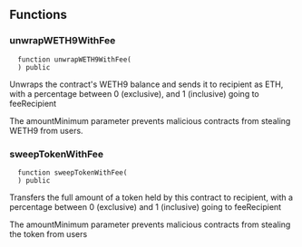 


## Functions
### unwrapWETH9WithFee
```solidity
  function unwrapWETH9WithFee(
  ) public
```
Unwraps the contract's WETH9 balance and sends it to recipient as ETH, with a percentage between
0 (exclusive), and 1 (inclusive) going to feeRecipient

The amountMinimum parameter prevents malicious contracts from stealing WETH9 from users.


### sweepTokenWithFee
```solidity
  function sweepTokenWithFee(
  ) public
```
Transfers the full amount of a token held by this contract to recipient, with a percentage between
0 (exclusive) and 1 (inclusive) going to feeRecipient

The amountMinimum parameter prevents malicious contracts from stealing the token from users


